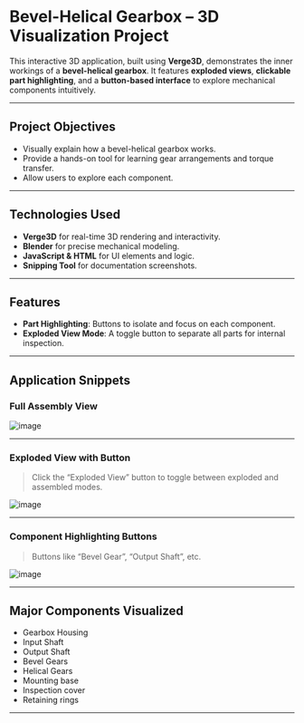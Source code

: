 # Bevel-Helical Gearbox – 3D Visualization Project

This interactive 3D application, built using **Verge3D**, demonstrates the inner workings of a **bevel-helical gearbox**. It features **exploded views**, **clickable part highlighting**, and a **button-based interface** to explore mechanical components intuitively.

---

## Project Objectives

- Visually explain how a bevel-helical gearbox works.
- Provide a hands-on tool for learning gear arrangements and torque transfer.
- Allow users to explore each component.

---

## Technologies Used

- **Verge3D** for real-time 3D rendering and interactivity.
- **Blender** for precise mechanical modeling.
- **JavaScript & HTML** for UI elements and logic.
- **Snipping Tool** for documentation screenshots.

---

## Features

- **Part Highlighting**: Buttons to isolate and focus on each component.
- **Exploded View Mode**: A toggle button to separate all parts for internal inspection.

---

## Application Snippets

### Full Assembly View

![image](https://github.com/user-attachments/assets/b4f4f655-74b1-4aab-81aa-061cd59b7779)


---

### Exploded View with Button

> Click the “Exploded View” button to toggle between exploded and assembled modes.

![image](https://github.com/user-attachments/assets/e29ce9d1-3850-4b39-9ce9-92476b00ea32)

---

### Component Highlighting Buttons

> Buttons like “Bevel Gear”, “Output Shaft”, etc.

![image](https://github.com/user-attachments/assets/3d5d104e-29cd-46bd-8aab-9f93998935c7)


---

## Major Components Visualized

- Gearbox Housing
- Input Shaft
- Output Shaft
- Bevel Gears
- Helical Gears
- Mounting base
- Inspection cover
- Retaining rings

---
